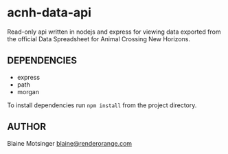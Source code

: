 # acnh-data-api

Read-only api written in nodejs and express for viewing data exported from the official Data Spreadsheet for Animal Crossing New Horizons.

## DEPENDENCIES

- express
- path
- morgan

To install dependencies run `npm install` from the project directory.

## AUTHOR

Blaine Motsinger <blaine@renderorange.com>
